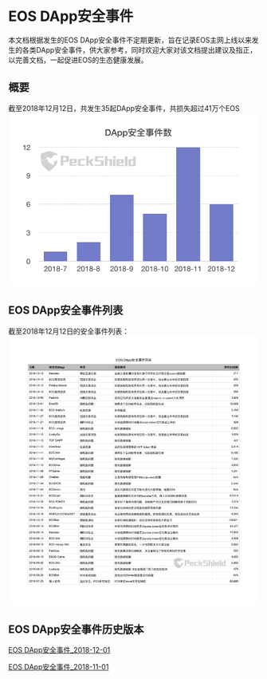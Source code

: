 # EOS DApp安全事件

本文档根据发生的EOS DApp安全事件不定期更新，旨在记录EOS主网上线以来发生的各类DApp安全事件，供大家参考，同时欢迎大家对该文档提出建议及指正，以完善文档，一起促进EOS的生态健康发展。

## 概要
截至2018年12月12日，共发生35起DApp安全事件，共损失超过41万个EOS
![EOS DApp安全事件列表](dapp_attacks_summary.png)

## EOS DApp安全事件列表
截至2018年12月12日的安全事件列表：
![EOS DApp安全事件列表](eos_dapp_attacks.png)

## EOS DApp安全事件历史版本
[EOS DApp安全事件_2018-12-01](https://github.com/peckshield/EOS/blob/master/known_dapp_attacks/eos_know_dapp_attacks_2018_12_01.md)

[EOS DApp安全事件_2018-11-01](https://github.com/peckshield/EOS/blob/master/known_dapp_attacks/eos_know_dapp_attacks_2018_11_01.md)